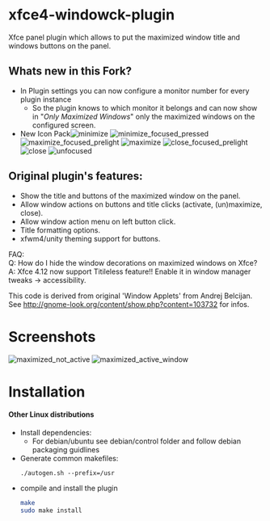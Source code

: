 # xfce4-windowck-plugin
Xfce panel plugin which allows to put the maximized window title and windows buttons on the panel.

## Whats new in this Fork?
* In Plugin settings you can now configure a monitor number for every plugin instance
  * So the plugin knows to which monitor it belongs and can now show in "*Only Maximized Windows*" only the maximized windows on the configured screen.
* New Icon Pack![minimize](https://user-images.githubusercontent.com/22521386/145676169-79b267c9-b882-4eaf-81b7-ef4ee42efb13.png)
![minimize_focused_pressed](https://user-images.githubusercontent.com/22521386/145676170-13caf8f4-eef2-44ea-a409-80a6eb4675d0.png)
![maximize_focused_prelight](https://user-images.githubusercontent.com/22521386/145676173-c0a4e600-518c-4c76-876f-17a938c984ab.png)
![maximize](https://user-images.githubusercontent.com/22521386/145676174-5cdd0655-81f3-4844-9ad6-f68d0e6f8cb3.png)
![close_focused_prelight](https://user-images.githubusercontent.com/22521386/145676175-38d0a02b-65ff-46b6-a2a6-c5e29e1555de.png)
![close](https://user-images.githubusercontent.com/22521386/145676177-f3ff5868-b230-4710-a166-9c630d22ed78.png)
![unfocused](https://user-images.githubusercontent.com/22521386/145676179-f6d52120-8f28-4fd2-a76b-a6d174b63c58.png)

## Original plugin's features:

* Show the title and buttons of the maximized window on the panel.
* Allow window actions on buttons and title clicks (activate, (un)maximize, close).
* Allow window action menu on left button click.
* Title formatting options.
* xfwm4/unity theming support for buttons.

FAQ:  
Q: How do I hide the window decorations on maximized windows on Xfce?  
A: Xfce 4.12 now support Titileless feature!! Enable it in window manager tweaks → accessibility.

This code is derived from original 'Window Applets' from Andrej Belcijan.
See http://gnome-look.org/content/show.php?content=103732 for infos.

# Screenshots
![maximized_not_active](https://user-images.githubusercontent.com/22521386/145676271-f5527156-7889-4bd9-9296-568db3f38e74.png)
![maximized_active_window](https://user-images.githubusercontent.com/22521386/145676272-17925c9c-b84a-4a38-b484-35daa355b3d3.png)


# Installation

#### Other Linux distributions

* Install dependencies:
  - For debian/ubuntu see debian/control folder and follow debian packaging guidlines
* Generate common makefiles:
  ```
  ./autogen.sh --prefix=/usr
  ```
* compile and install the plugin
  ```bash
  make
  sudo make install
  ```
